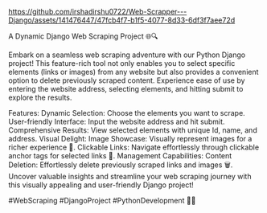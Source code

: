 

https://github.com/irshadirshu0722/Web-Scrapper---Django/assets/141476447/47fcb4f7-b1f5-4077-8d33-6df3f7aee72d

A Dynamic Django Web Scraping Project 🌐🔍

Embark on a seamless web scraping adventure with our Python Django project! This feature-rich tool not only enables you to select specific elements (links or images) from any website but also provides a convenient option to delete previously scraped content. Experience ease of use by entering the website address, selecting elements, and hitting submit to explore the results.

Features:
Dynamic Selection: Choose the elements you want to scrape.
User-friendly Interface: Input the website address and hit submit.
Comprehensive Results: View selected elements with unique Id, name, and address.
Visual Delight:
Image Showcase: Visually represent images for a richer experience 📸.
Clickable Links: Navigate effortlessly through clickable anchor tags for selected links 🔗.
Management Capabilities:
Content Deletion: Effortlessly delete previously scraped links and images 🗑️.
Uncover valuable insights and streamline your web scraping journey with this visually appealing and user-friendly Django project!

#WebScraping #DjangoProject #PythonDevelopment 🚀✨
